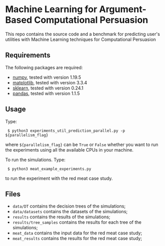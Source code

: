 # Machine Learning for Argument-Based Computational Persuasion
This repo contains the source code and a benchmark for predicting user's utilities with Machine Learning techniques for Computational Persuasion






## Requirements

The following packages are required:

-   [numpy](http://www.numpy.org/), tested with version 1.19.5
-   [matplotlib](http://matplotlib.org/), tested with version 3.3.4
-   [sklearn](https://scikit-learn.org/stable/), tested with version 0.24.1
-   [pandas](https://pandas.pydata.org/), tested with version 1.1.5

## Usage

Type:
```
 $ python3 experiments_util_prediction_parallel.py -p ${parallelism_flag}
```
where `${parallelism_flag}` can be `True` or `False` whether you want to run the experiments using all the available CPUs in your machine.

To run the simulations. Type:
```
 $ python3 meat_example_experiments.py
```
to run the experiment with the red meat case study.

## Files

- `data/DT` contains the decision trees of the simulations;
- `data/datasets` contains the datasets of the simulations;
- `results` contains the results of the simulations;
- `results/tree_samples` contains the results for each tree of the simulations;
- `meat_data` contains the input data for the red meat case study;
- `meat_results` contains the results for the red meat case study;
